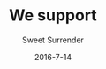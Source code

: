 ---
title: 'We support'
showInNav: true
navOrder: '3'
sections:
    -
        template: fullHeightBanner
        text: '# We have supported'
        backgroundImage: 01915ac5bd0f5f4e0a8831b4703ca51cc229c517
        button:
            target: _self
            text: null
            href: null
    -
        template: richTextSection
        text: "Café Sweet Surrender is a non-profit café. Every three months vi donate our surplus to a worthy cause that our guest have voted for. So, next time you drop by, please by an extra cup of coffee or piece of cake.\n\nAnd while you’re there you might as well vote for your favourite cause.\n\nHere is a list of the causes we have supported. Thanks to all customers and volunteers who have made these donations possible."
    -
        template: supportedOrganisations
        organisations:
            -
                title: Reden
                amount: '3,152 kr.'
                period: 'May - July 2013'
                comment: 'Thanks to everyone who made this donation possible'
                image: ff84f4b04f5c5b82c850b0de4de3ba3d3632fde1
            -
                title: 'Røde Kors Sundhedsklinik'
                amount: '3,021 kr.'
                period: 'August - October 2013'
                comment: 'Thanks to everyone who made this donation possible'
                image: a3ffb701e67d01e94162018c14aa09573f3723a6
            -
                title: 'Værestedet FISKEN'
                amount: '3,127 kr.'
                period: 'November 2013 - January 2014'
                comment: 'Thanks to everyone who made this donation possible'
                image: 16cf35953e04a1af971398512c698a97ab1270ae
            -
                title: 'Hva'' Så Butikken'
                amount: '9,663 kr.'
                period: 'February - April 2014'
                comment: 'Thanks to everyone who made this donation possible'
                image: d175176ef82f5ba8e000c880e5bc670b02410b3a
            -
                title: 'Danske Hospitalsklovne'
                amount: '3,360 kr.'
                period: 'May - July 2014'
                comment: 'Thanks to everyone who made this donation possible'
                image: 25f2836031488a242ae5286f81f4b1905ad7e5f1
            -
                title: Børnefonden
                amount: '2,909 kr.'
                period: 'August - September 2014'
                comment: 'Thanks to everyone who made this donation possible'
                image: a0a20428772e7754661723e0adb6187344875f8f
            -
                title: 'Foreningen for Børn og Unge i Voldsramte Familier'
                amount: '3,017 kr'
                period: 'October - December 2014'
                comment: 'Thanks to everyone who made this donation possible'
                image: 5b3d8d8216091d36ae864ccfa53966188861f994
            -
                title: Børnehjertefonden
                amount: '9,523 kr.'
                period: 'January - March 2015'
                comment: 'Thanks to everyone who made this donation possible'
                image: 77f9d0960d361048500fcc4ca61adc571b418887
            -
                title: 'Læger uden Grænser / Doctor Without Borders'
                amount: '7,681 kr.'
                period: 'April - June 2015'
                comment: 'Thanks to everyone who made this donation possible'
                image: 4680c0162af351094b7aa0f7ac1e65477d93ecda
            -
                title: 'Red Barnet - Børnekatastrofefonden'
                amount: '7,742 kr.'
                period: 'July - September 2015'
                comment: 'Thanks to everyone who made this donation possible'
                image: 5a217c10ce26527f1c58da72f41a7cf8079ef7dc
            -
                title: 'Morgencafé for hjemløse'
                amount: '8,530 kr.'
                period: 'October - December 2015'
                comment: 'Thanks to everyone who made this donation possible'
                image: f279fe5b2215272d9566265371933fecde7711ef
            -
                title: DINNødhjælp
                amount: '5,167 kr.'
                period: 'January - March 2016'
                comment: 'Thanks to everyone who made this donation possible'
                image: edaa25196fe1178aa05950e2394252203feadbc4
            -
                title: Hjernebarnet
                amount: '5,338 kr.'
                period: 'April - June 2016'
                comment: 'Thanks to everyone who made this donation possible'
                image: 480cf92ce27e5ad2def33f6b9d68289ad037b270
            -
                title: 'SIND - Landsforeningen for psykisk sundhed'
                amount: '4,762 kr.'
                period: 'July - September 2016'
                comment: 'Thanks to everyone who made this donation possible'
                image: ab84305484a3c9bc5a03b503d78d5286e30faf31
            -
                image: 883fb30fbfe1799ed767b68bf1752b1f3b07b5aa
                title: 'Gadens Børn'
                amount: '4,893 kr.'
                period: 'October - December 2016'
                comment: 'Thanks to everyone who made this donation possible'
            -
                image: 25f2836031488a242ae5286f81f4b1905ad7e5f1
                title: 'Danske Hospitalsklovne'
                amount: '6,071 kr.'
                period: 'January - June 2017'
                comment: 'Thanks to everyone who made this donation possible'
    -
        template: tabbedIframes
        heading: 'Who should we support next?'
        iframes:
            -
                tabName: Form
                iFrameUrl: 'https://podio.com/webforms/17000042/1143087?e=true'
                height: 1760px
description: null
meta:
    id: 567d4e622341243144e3f58fc8b675a711a9ad17
    parentId: ""
    language: en
date: '2016-7-14'
author: 'Sweet Surrender'
permalink: /en/we-support/
layout: sectionPage
---